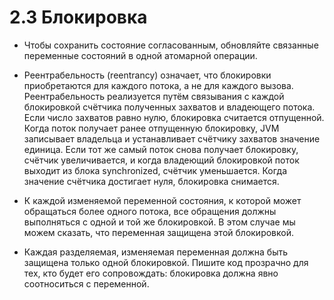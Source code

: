 # 2.3 Блокировка

- Чтобы сохранить состояние согласованным, обновляйте связанные переменные состояний в одной атомарной операции.

- Реентрабельность (reentrancy) означает, что блокировки приобретаются для каждого потока, а не для каждого вызова. Реентрабельность реализуется путём связывания с каждой блокировкой счётчика полученных захватов и владеющего потока. Если число захватов равно нулю, блокировка считается отпущенной. Когда поток получает ранее отпущенную блокировку, JVM записывает владельца и устанавливает счётчику захватов значение единица. Если тот же самый поток снова получает блокировку, счётчик увеличивается, и когда владеющий блокировкой поток выходит из блока synchronized, счётчик уменьшается. Когда значение счётчика достигает нуля, блокировка снимается.

- К каждой изменяемой переменной состояния, к которой может обращаться более одного потока, все обращения должны выполняться с одной и той же блокировкой. В этом случае мы можем сказать, что переменная защищена этой блокировкой.

- Каждая разделяемая, изменяемая переменная должна быть защищена только одной блокировкой. Пишите код прозрачно для тех, кто будет его сопровождать: блокировка должна явно соотноситься с переменной.